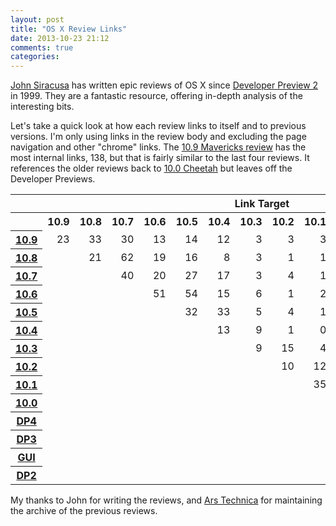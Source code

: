 ```yaml
---
layout: post
title: "OS X Review Links"
date: 2013-10-23 21:12
comments: true
categories: 
---
```


[John Siracusa](http://hypercritical.co/) has written epic reviews of
OS X since 
[Developer Preview 2](http://arstechnica.com/apple/1999/12/macos-x-dp2/) 
in 1999.  They are a fantastic resource, offering in-depth analysis of
the interesting bits.

Let's take a quick look at how each review links to itself and to
previous versions.  I'm only using links in the review body and
excluding the page navigation and other "chrome" links. The [10.9
Mavericks review](http://arstechnica.com/apple/2013/10/os-x-10-9/) has
the most internal links, 138, but that is fairly similar to the last
four reviews. It references the older reviews back to [10.0 Cheetah](http://arstechnica.com/apple/apple/2001/04/macos-x/) but
leaves off the Developer Previews.

<table class="narrowtable">
<tr>
    <th> </th>
    <th colspan="14" align="center"> Link Target </th>
    <th> </th>
</tr>
<tr>
    <th> </th>
    <th> 10.9 </th>
    <th> 10.8 </th>
    <th> 10.7 </th>
    <th> 10.6 </th>
    <th> 10.5 </th>
    <th> 10.4 </th>
    <th> 10.3 </th>
    <th> 10.2 </th>
    <th> 10.1 </th>
    <th> 10.0 </th>
    <th> DP4 </th>
    <th> DP3 </th>
    <th> GUI </th>
    <th> DP2 </th>
    <th> Total </th>
</tr>
<tr>
    <th> <a href="http://arstechnica.com/apple/2013/10/os-x-10-9/">10.9</a> </th>
    <td align="right"> 23 </td>
    <td align="right"> 33 </td>
    <td align="right"> 30 </td>
    <td align="right"> 13 </td>
    <td align="right"> 14 </td>
    <td align="right"> 12 </td>
    <td align="right"> 3 </td>
    <td align="right"> 3 </td>
    <td align="right"> 3 </td>
    <td align="right"> 4 </td>
    <td align="right"> 0 </td>
    <td align="right"> 0 </td>
    <td align="right"> 0 </td>
    <td align="right"> 0 </td>
    <td align="right"> 138 </td>
</tr>
<tr>
    <th> <a href="http://arstechnica.com/apple/2012/07/os-x-10-8/">10.8</a> </th>
    <td> </td>
    <td align="right"> 21 </td>
    <td align="right"> 62 </td>
    <td align="right"> 19 </td>
    <td align="right"> 16 </td>
    <td align="right"> 8 </td>
    <td align="right"> 3 </td>
    <td align="right"> 1 </td>
    <td align="right"> 1 </td>
    <td align="right"> 1 </td>
    <td align="right"> 0 </td>
    <td align="right"> 1 </td>
    <td align="right"> 0 </td>
    <td align="right"> 0 </td>
    <td align="right"> 133 </td>
</tr>
<tr>
    <th> <a href="http://arstechnica.com/apple/2011/07/mac-os-x-10-7/">10.7</a> </th>
    <td> </td>
    <td> </td>
    <td align="right"> 40 </td>
    <td align="right"> 20 </td>
    <td align="right"> 27 </td>
    <td align="right"> 17 </td>
    <td align="right"> 3 </td>
    <td align="right"> 4 </td>
    <td align="right"> 1 </td>
    <td align="right"> 2 </td>
    <td align="right"> 2 </td>
    <td align="right"> 2 </td>
    <td align="right"> 0 </td>
    <td align="right"> 0 </td>
    <td align="right"> 118 </td>
</tr>
<tr>
    <th> <a href="http://arstechnica.com/apple/2009/08/mac-os-x-10-6/">10.6</a> </th>
    <td> </td>
    <td> </td>
    <td> </td>
    <td align="right"> 51 </td>
    <td align="right"> 54 </td>
    <td align="right"> 15 </td>
    <td align="right"> 6 </td>
    <td align="right"> 1 </td>
    <td align="right"> 2 </td>
    <td align="right"> 4 </td>
    <td align="right"> 0 </td>
    <td align="right"> 0 </td>
    <td align="right"> 0 </td>
    <td align="right"> 0 </td>
    <td align="right"> 133 </td>
</tr>
<tr>
    <th> <a href="http://arstechnica.com/apple/2007/10/mac-os-x-10-5/">10.5</a> </th>
    <td> </td>
    <td> </td>
    <td> </td>
    <td> </td>
    <td align="right"> 32 </td>
    <td align="right"> 33 </td>
    <td align="right"> 5 </td>
    <td align="right"> 4 </td>
    <td align="right"> 1 </td>
    <td align="right"> 2 </td>
    <td align="right"> 0 </td>
    <td align="right"> 0 </td>
    <td align="right"> 0 </td>
    <td align="right"> 1 </td>
    <td align="right"> 78 </td>
</tr>
<tr>
    <th> <a href="http://arstechnica.com/apple/2005/04/macosx-10-4/">10.4</a> </th>
    <td> </td>
    <td> </td>
    <td> </td>
    <td> </td>
    <td> </td>
    <td align="right"> 13 </td>
    <td align="right"> 9 </td>
    <td align="right"> 1 </td>
    <td align="right"> 0 </td>
    <td align="right"> 4 </td>
    <td align="right"> 0 </td>
    <td align="right"> 0 </td>
    <td align="right"> 0 </td>
    <td align="right"> 0 </td>
    <td align="right"> 27 </td>
</tr>
<tr>
    <th> <a href="http://arstechnica.com/apple/2003/11/macosx-10-3/">10.3</a> </th>
    <td> </td>
    <td> </td>
    <td> </td>
    <td> </td>
    <td> </td>
    <td> </td>
    <td align="right"> 9 </td>
    <td align="right"> 15 </td>
    <td align="right"> 4 </td>
    <td align="right"> 3 </td>
    <td align="right"> 0 </td>
    <td align="right"> 0 </td>
    <td align="right"> 1 </td>
    <td align="right"> 0 </td>
    <td align="right"> 32 </td>
</tr>
<tr>
    <th> <a href="http://arstechnica.com/apple/2002/09/macosx-10-2/">10.2</a> </th>
    <td> </td>
    <td> </td>
    <td> </td>
    <td> </td>
    <td> </td>
    <td> </td>
    <td> </td>
    <td align="right"> 10 </td>
    <td align="right"> 12 </td>
    <td align="right"> 4 </td>
    <td align="right"> 2 </td>
    <td align="right"> 0 </td>
    <td align="right"> 0 </td>
    <td align="right"> 0 </td>
    <td align="right"> 28 </td>
</tr>
<tr>
    <th> <a href="http://arstechnica.com/apple/2001/10/macosx-10-1/">10.1</a> </th>
    <td> </td>
    <td> </td>
    <td> </td>
    <td> </td>
    <td> </td>
    <td> </td>
    <td> </td>
    <td> </td>
    <td align="right"> 35 </td>
    <td align="right"> 32 </td>
    <td align="right"> 0 </td>
    <td align="right"> 0 </td>
    <td align="right"> 0 </td>
    <td align="right"> 0 </td>
    <td align="right"> 67 </td>
</tr>
<tr>
    <th> <a href="http://arstechnica.com/apple/apple/2001/04/macos-x/">10.0</a> </th>
    <td> </td>
    <td> </td>
    <td> </td>
    <td> </td>
    <td> </td>
    <td> </td>
    <td> </td>
    <td> </td>
    <td> </td>
    <td align="right"> 26 </td>
    <td align="right"> 3 </td>
    <td align="right"> 2 </td>
    <td align="right"> 2 </td>
    <td align="right"> 2 </td>
    <td align="right"> 35 </td>
</tr>
<tr>
    <th> <a href="http://arstechnica.com/apple/2000/05/mac-os-x-dp4/">DP4</a> </th>
    <td> </td>
    <td> </td>
    <td> </td>
    <td> </td>
    <td> </td>
    <td> </td>
    <td> </td>
    <td> </td>
    <td> </td>
    <td> </td>
    <td align="right"> 13 </td>
    <td align="right"> 9 </td>
    <td align="right"> 4 </td>
    <td align="right"> 3 </td>
    <td align="right"> 29 </td>
</tr>
<tr>
    <th> <a href="http://arstechnica.com/apple/2000/02/mac-os-x-dp3/">DP3</a> </th>
    <td> </td>
    <td> </td>
    <td> </td>
    <td> </td>
    <td> </td>
    <td> </td>
    <td> </td>
    <td> </td>
    <td> </td>
    <td> </td>
    <td> </td>
    <td align="right"> 5 </td>
    <td align="right"> 1 </td>
    <td align="right"> 0 </td>
    <td align="right"> 6 </td>
</tr>
<tr>
    <th> <a href="http://arstechnica.com/apple/2000/01/macos-x-gui/">GUI</a> </th>
    <td> </td>
    <td> </td>
    <td> </td>
    <td> </td>
    <td> </td>
    <td> </td>
    <td> </td>
    <td> </td>
    <td> </td>
    <td> </td>
    <td> </td>
    <td> </td>
    <td align="right"> 2 </td>
    <td align="right"> 5 </td>
    <td align="right"> 7 </td>
</tr>
<tr>
    <th> <a href="http://arstechnica.com/apple/1999/12/macos-x-dp2/">DP2</a> </th>
    <td> </td>
    <td> </td>
    <td> </td>
    <td> </td>
    <td> </td>
    <td> </td>
    <td> </td>
    <td> </td>
    <td> </td>
    <td> </td>
    <td> </td>
    <td> </td>
    <td> </td>
    <td align="right"> 0 </td>
    <td align="right"> 0 </td>
</tr>
</table>

My thanks to John for writing the reviews, and 
[Ars Technica](http://arstechnica.com) for maintaining the archive of the
previous reviews.
